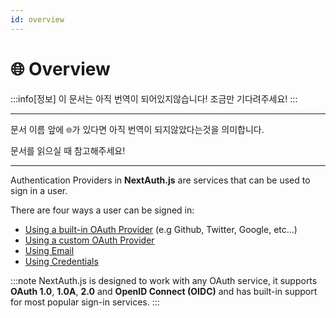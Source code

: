 ```yaml
---
id: overview
---
```


# 🌐 Overview

:::info[정보]
이 문서는 아직 번역이 되어있지않습니다! 조금만 기다려주세요!
:::

---

문서 이름 앞에 `🌐`가 있다면 아직 번역이 되지않았다는것을 의미합니다.

문서를 읽으실 때 참고해주세요!

---
Authentication Providers in **NextAuth.js** are services that can be used to sign in a user.

There are four ways a user can be signed in:

-   [Using a built-in OAuth Provider](https://next-auth.js.org/configuration/providers/oauth) (e.g Github, Twitter, Google, etc...)
-   [Using a custom OAuth Provider](https://next-auth.js.org/configuration/providers/oauth#using-a-custom-provider)
-   [Using Email](https://next-auth.js.org/configuration/providers/email)
-   [Using Credentials](https://next-auth.js.org/configuration/providers/credentials)

:::note
NextAuth.js is designed to work with any OAuth service, it supports **OAuth 1.0**, **1.0A**, **2.0** and **OpenID Connect (OIDC)** and has built-in support for most popular sign-in services.
:::